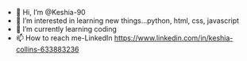 - 👋 Hi, I’m @Keshia-90
- 👀 I’m interested in learning new things...python, html, css, javascript
- 🌱 I’m currently learning coding
- 📫 How to reach me-LinkedIn 
https://www.linkedin.com/in/keshia-collins-633883236
<!---
Keshia-90/Keshia-90 is a ✨ special ✨ repository because its `README.md` (this file) appears on your GitHub profile.
You can click the Preview link to take a look at your changes.
--->
